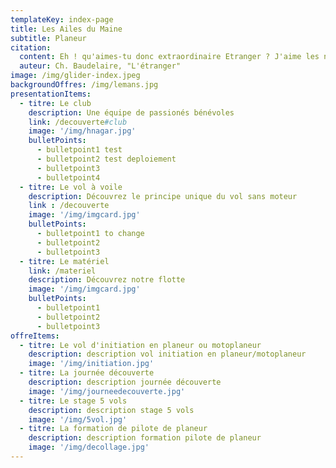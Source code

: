 ```yaml
---
templateKey: index-page
title: Les Ailes du Maine
subtitle: Planeur
citation:
  content: Eh ! qu'aimes-tu donc extraordinaire Etranger ? J'aime les nuages... les nuages qui passent...là-bas...là-bas... les merveilleux nuages !
  auteur: Ch. Baudelaire, "L'étranger"
image: /img/glider-index.jpeg
backgroundOffres: /img/lemans.jpg
presentationItems:
  - titre: Le club
    description: Une équipe de passionés bénévoles
    link: /decouverte#club
    image: '/img/hnagar.jpg'
    bulletPoints:
      - bulletpoint1 test
      - bulletpoint2 test deploiement
      - bulletpoint3
      - bulletpoint4
  - titre: Le vol à voile
    description: Découvrez le principe unique du vol sans moteur
    link : /decouverte
    image: '/img/imgcard.jpg'
    bulletPoints:
      - bulletpoint1 to change
      - bulletpoint2
      - bulletpoint3
  - titre: Le matériel
    link: /materiel
    description: Découvrez notre flotte
    image: '/img/imgcard.jpg'
    bulletPoints:
      - bulletpoint1
      - bulletpoint2
      - bulletpoint3
offreItems:
  - titre: Le vol d'initiation en planeur ou motoplaneur
    description: description vol initiation en planeur/motoplaneur
    image: '/img/initiation.jpg'
  - titre: La journée découverte
    description: description journée découverte
    image: '/img/journeedecouverte.jpg'
  - titre: Le stage 5 vols
    description: description stage 5 vols
    image: '/img/5vol.jpg'
  - titre: La formation de pilote de planeur
    description: description formation pilote de planeur
    image: '/img/decollage.jpg'
---
```

